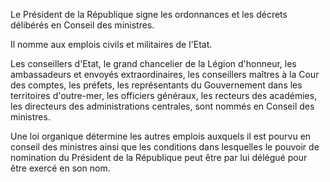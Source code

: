 Le Président de la République signe les ordonnances et les décrets délibérés en Conseil des ministres.

Il nomme aux emplois civils et militaires de l'Etat.

Les conseillers d'Etat, le grand chancelier de la Légion d'honneur, les ambassadeurs et envoyés extraordinaires, les conseillers maîtres à la Cour des comptes, les préfets, les représentants du Gouvernement dans les territoires d'outre-mer, les officiers généraux, les recteurs des académies, les directeurs des administrations centrales, sont nommés en Conseil des ministres.

Une loi organique détermine les autres emplois auxquels il est pourvu en conseil des ministres ainsi que les conditions dans lesquelles le pouvoir de nomination du Président de la République peut être par lui délégué pour être exercé en son nom.
